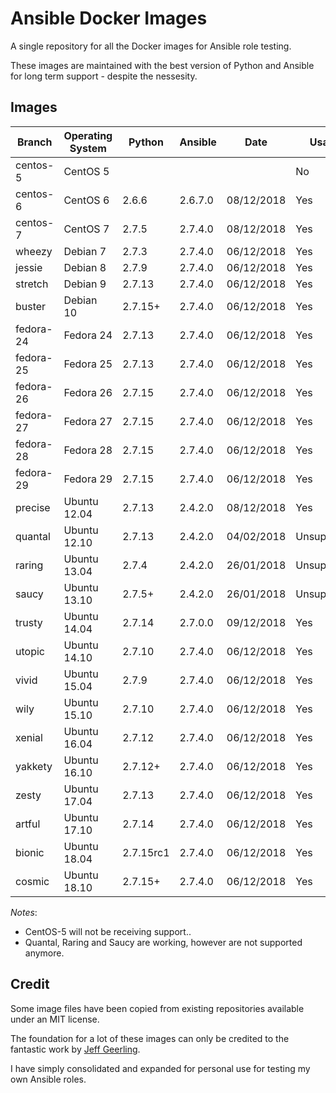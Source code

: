 # Ansible Docker Images

A single repository for all the Docker images for Ansible role testing.

These images are maintained with the best version of Python and Ansible for long term support - despite the nessesity.

## Images

| Branch    | Operating System | Python    | Ansible | Date       | Usable      |
| --------- |------------------| --------- | ------- |----------- | ----------- |
| centos-5  | CentOS 5         |           |         |            | No          |
| centos-6  | CentOS 6         | 2.6.6     | 2.6.7.0 | 08/12/2018 | Yes         |
| centos-7  | CentOS 7         | 2.7.5     | 2.7.4.0 | 08/12/2018 | Yes         |
| wheezy    | Debian 7         | 2.7.3     | 2.7.4.0 | 06/12/2018 | Yes         |
| jessie    | Debian 8         | 2.7.9     | 2.7.4.0 | 06/12/2018 | Yes         |
| stretch   | Debian 9         | 2.7.13    | 2.7.4.0 | 06/12/2018 | Yes         |
| buster    | Debian 10        | 2.7.15+   | 2.7.4.0 | 06/12/2018 | Yes         |
| fedora-24 | Fedora 24        | 2.7.13    | 2.7.4.0 | 06/12/2018 | Yes         |
| fedora-25 | Fedora 25        | 2.7.13    | 2.7.4.0 | 06/12/2018 | Yes         |
| fedora-26 | Fedora 26        | 2.7.15    | 2.7.4.0 | 06/12/2018 | Yes         |
| fedora-27 | Fedora 27        | 2.7.15    | 2.7.4.0 | 06/12/2018 | Yes         |
| fedora-28 | Fedora 28        | 2.7.15    | 2.7.4.0 | 06/12/2018 | Yes         |
| fedora-29 | Fedora 29        | 2.7.15    | 2.7.4.0 | 06/12/2018 | Yes         |
| precise   | Ubuntu 12.04     | 2.7.13    | 2.4.2.0 | 08/12/2018 | Yes         |
| quantal   | Ubuntu 12.10     | 2.7.13    | 2.4.2.0 | 04/02/2018 | Unsupported |
| raring    | Ubuntu 13.04     | 2.7.4     | 2.4.2.0 | 26/01/2018 | Unsupported |
| saucy     | Ubuntu 13.10     | 2.7.5+    | 2.4.2.0 | 26/01/2018 | Unsupported |
| trusty    | Ubuntu 14.04     | 2.7.14    | 2.7.0.0 | 09/12/2018 | Yes         |
| utopic    | Ubuntu 14.10     | 2.7.10    | 2.7.4.0 | 06/12/2018 | Yes         |
| vivid     | Ubuntu 15.04     | 2.7.9     | 2.7.4.0 | 06/12/2018 | Yes         |
| wily      | Ubuntu 15.10     | 2.7.10    | 2.7.4.0 | 06/12/2018 | Yes         |
| xenial    | Ubuntu 16.04     | 2.7.12    | 2.7.4.0 | 06/12/2018 | Yes         |
| yakkety   | Ubuntu 16.10     | 2.7.12+   | 2.7.4.0 | 06/12/2018 | Yes         |
| zesty     | Ubuntu 17.04     | 2.7.13    | 2.7.4.0 | 06/12/2018 | Yes         |
| artful    | Ubuntu 17.10     | 2.7.14    | 2.7.4.0 | 06/12/2018 | Yes         |
| bionic    | Ubuntu 18.04     | 2.7.15rc1 | 2.7.4.0 | 06/12/2018 | Yes         |
| cosmic    | Ubuntu 18.10     | 2.7.15+   | 2.7.4.0 | 06/12/2018 | Yes         |

*Notes*:

* CentOS-5 will not be receiving support..
* Quantal, Raring and Saucy are working, however are not supported anymore.

## Credit

Some image files have been copied from existing repositories available under an MIT license.

The foundation for a lot of these images can only be credited to the fantastic work by [Jeff Geerling](http://jeffgeerling.com/).

I have simply consolidated and expanded for personal use for testing my own Ansible roles.